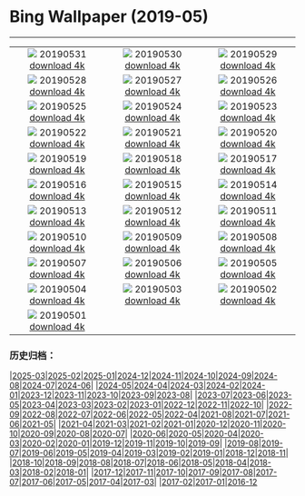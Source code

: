 # Bing Wallpaper (2019-05)
**************
| | | |
| :----: | :----: | :----: |
| ![](https://www.bing.com/th?id=OHR.ZumwaltPrairie_EN-US4220977516_1920x1080.jpg) 20190531 [download 4k](https://www.bing.com/th?id=OHR.ZumwaltPrairie_EN-US4220977516_UHD.jpg) | ![](https://www.bing.com/th?id=OHR.Manhattanhenge_EN-US4126401007_1920x1080.jpg) 20190530 [download 4k](https://www.bing.com/th?id=OHR.Manhattanhenge_EN-US4126401007_UHD.jpg) | ![](https://www.bing.com/th?id=OHR.StravinskyFountain_EN-US4016192027_1920x1080.jpg) 20190529 [download 4k](https://www.bing.com/th?id=OHR.StravinskyFountain_EN-US4016192027_UHD.jpg) |
| ![](https://www.bing.com/th?id=OHR.BeeWeek_EN-US3869000893_1920x1080.jpg) 20190528 [download 4k](https://www.bing.com/th?id=OHR.BeeWeek_EN-US3869000893_UHD.jpg) | ![](https://www.bing.com/th?id=OHR.VVMWDC_EN-US3757796732_1920x1080.jpg) 20190527 [download 4k](https://www.bing.com/th?id=OHR.VVMWDC_EN-US3757796732_UHD.jpg) | ![](https://www.bing.com/th?id=OHR.MarathonduMont_EN-US3655902624_1920x1080.jpg) 20190526 [download 4k](https://www.bing.com/th?id=OHR.MarathonduMont_EN-US3655902624_UHD.jpg) |
| ![](https://www.bing.com/th?id=OHR.CapeMayWarbler_EN-US3460417256_1920x1080.jpg) 20190525 [download 4k](https://www.bing.com/th?id=OHR.CapeMayWarbler_EN-US3460417256_UHD.jpg) | ![](https://www.bing.com/th?id=OHR.MalvarrosaSandSculpture_EN-US3310429769_1920x1080.jpg) 20190524 [download 4k](https://www.bing.com/th?id=OHR.MalvarrosaSandSculpture_EN-US3310429769_UHD.jpg) | ![](https://www.bing.com/th?id=OHR.CuracaoTurtle_EN-US8979541301_1920x1080.jpg) 20190523 [download 4k](https://www.bing.com/th?id=OHR.CuracaoTurtle_EN-US8979541301_UHD.jpg) |
| ![](https://www.bing.com/th?id=OHR.ElProblema_EN-US8844514995_1920x1080.jpg) 20190522 [download 4k](https://www.bing.com/th?id=OHR.ElProblema_EN-US8844514995_UHD.jpg) | ![](https://www.bing.com/th?id=OHR.CRDelta_EN-US8781843892_1920x1080.jpg) 20190521 [download 4k](https://www.bing.com/th?id=OHR.CRDelta_EN-US8781843892_UHD.jpg) | ![](https://www.bing.com/th?id=OHR.ChannelIslandFox_EN-US8681899783_1920x1080.jpg) 20190520 [download 4k](https://www.bing.com/th?id=OHR.ChannelIslandFox_EN-US8681899783_UHD.jpg) |
| ![](https://www.bing.com/th?id=OHR.Ghyakar_EN-US8536444823_1920x1080.jpg) 20190519 [download 4k](https://www.bing.com/th?id=OHR.Ghyakar_EN-US8536444823_UHD.jpg) | ![](https://www.bing.com/th?id=OHR.COAAS_EN-US8410479448_1920x1080.jpg) 20190518 [download 4k](https://www.bing.com/th?id=OHR.COAAS_EN-US8410479448_UHD.jpg) | ![](https://www.bing.com/th?id=OHR.BicycleRelief_EN-US8199020679_1920x1080.jpg) 20190517 [download 4k](https://www.bing.com/th?id=OHR.BicycleRelief_EN-US8199020679_UHD.jpg) |
| ![](https://www.bing.com/th?id=OHR.AbuSimbel_EN-US8101729875_1920x1080.jpg) 20190516 [download 4k](https://www.bing.com/th?id=OHR.AbuSimbel_EN-US8101729875_UHD.jpg) | ![](https://www.bing.com/th?id=OHR.NordkappSun_EN-US7949875280_1920x1080.jpg) 20190515 [download 4k](https://www.bing.com/th?id=OHR.NordkappSun_EN-US7949875280_UHD.jpg) | ![](https://www.bing.com/th?id=OHR.BlueCannes_EN-US7832673119_1920x1080.jpg) 20190514 [download 4k](https://www.bing.com/th?id=OHR.BlueCannes_EN-US7832673119_UHD.jpg) |
| ![](https://www.bing.com/th?id=OHR.PineLogSP_EN-US7583399846_1920x1080.jpg) 20190513 [download 4k](https://www.bing.com/th?id=OHR.PineLogSP_EN-US7583399846_UHD.jpg) | ![](https://www.bing.com/th?id=OHR.PipingPlover_EN-US7445293078_1920x1080.jpg) 20190512 [download 4k](https://www.bing.com/th?id=OHR.PipingPlover_EN-US7445293078_UHD.jpg) | ![](https://www.bing.com/th?id=OHR.ZaanseSchans_EN-US7322815776_1920x1080.jpg) 20190511 [download 4k](https://www.bing.com/th?id=OHR.ZaanseSchans_EN-US7322815776_UHD.jpg) |
| ![](https://www.bing.com/th?id=OHR.RailroadingTurntable_EN-US7125515038_1920x1080.jpg) 20190510 [download 4k](https://www.bing.com/th?id=OHR.RailroadingTurntable_EN-US7125515038_UHD.jpg) | ![](https://www.bing.com/th?id=OHR.SerengetiZebra_EN-US5631881768_1920x1080.jpg) 20190509 [download 4k](https://www.bing.com/th?id=OHR.SerengetiZebra_EN-US5631881768_UHD.jpg) | ![](https://www.bing.com/th?id=OHR.CurlingBonspiel_EN-US5566778028_1920x1080.jpg) 20190508 [download 4k](https://www.bing.com/th?id=OHR.CurlingBonspiel_EN-US5566778028_UHD.jpg) |
| ![](https://www.bing.com/th?id=OHR.StMaryFalls_EN-US5506199151_1920x1080.jpg) 20190507 [download 4k](https://www.bing.com/th?id=OHR.StMaryFalls_EN-US5506199151_UHD.jpg) | ![](https://www.bing.com/th?id=OHR.NCFireweed_EN-US5437463354_1920x1080.jpg) 20190506 [download 4k](https://www.bing.com/th?id=OHR.NCFireweed_EN-US5437463354_UHD.jpg) | ![](https://www.bing.com/th?id=OHR.AmericanCulturalCapital_EN-US5366508467_1920x1080.jpg) 20190505 [download 4k](https://www.bing.com/th?id=OHR.AmericanCulturalCapital_EN-US5366508467_UHD.jpg) |
| ![](https://www.bing.com/th?id=OHR.SkelligMichael_EN-US5274283608_1920x1080.jpg) 20190504 [download 4k](https://www.bing.com/th?id=OHR.SkelligMichael_EN-US5274283608_UHD.jpg) | ![](https://www.bing.com/th?id=OHR.Waldplastik_EN-US5187306867_1920x1080.jpg) 20190503 [download 4k](https://www.bing.com/th?id=OHR.Waldplastik_EN-US5187306867_UHD.jpg) | ![](https://www.bing.com/th?id=OHR.RuffLek_EN-US5125992277_1920x1080.jpg) 20190502 [download 4k](https://www.bing.com/th?id=OHR.RuffLek_EN-US5125992277_UHD.jpg) |
| ![](https://www.bing.com/th?id=OHR.WisteriaTunnel_EN-US5042367365_1920x1080.jpg) 20190501 [download 4k](https://www.bing.com/th?id=OHR.WisteriaTunnel_EN-US5042367365_UHD.jpg) |  |  |

### 历史归档：

|[2025-03](2025-03/2025-03.md)|[2025-02](2025-02/2025-02.md)|[2025-01](2025-01/2025-01.md)|[2024-12](2024-12/2024-12.md)|[2024-11](2024-11/2024-11.md)|[2024-10](2024-10/2024-10.md)|[2024-09](2024-09/2024-09.md)|[2024-08](2024-08/2024-08.md)|[2024-07](2024-07/2024-07.md)|[2024-06](2024-06/2024-06.md)|
|[2024-05](2024-05/2024-05.md)|[2024-04](2024-04/2024-04.md)|[2024-03](2024-03/2024-03.md)|[2024-02](2024-02/2024-02.md)|[2024-01](2024-01/2024-01.md)|[2023-12](2023-12/2023-12.md)|[2023-11](2023-11/2023-11.md)|[2023-10](2023-10/2023-10.md)|[2023-09](2023-09/2023-09.md)|[2023-08](2023-08/2023-08.md)|
|[2023-07](2023-07/2023-07.md)|[2023-06](2023-06/2023-06.md)|[2023-05](2023-05/2023-05.md)|[2023-04](2023-04/2023-04.md)|[2023-03](2023-03/2023-03.md)|[2023-02](2023-02/2023-02.md)|[2023-01](2023-01/2023-01.md)|[2022-12](2022-12/2022-12.md)|[2022-11](2022-11/2022-11.md)|[2022-10](2022-10/2022-10.md)|
|[2022-09](2022-09/2022-09.md)|[2022-08](2022-08/2022-08.md)|[2022-07](2022-07/2022-07.md)|[2022-06](2022-06/2022-06.md)|[2022-05](2022-05/2022-05.md)|[2022-04](2022-04/2022-04.md)|[2021-08](2021-08/2021-08.md)|[2021-07](2021-07/2021-07.md)|[2021-06](2021-06/2021-06.md)|[2021-05](2021-05/2021-05.md)|
|[2021-04](2021-04/2021-04.md)|[2021-03](2021-03/2021-03.md)|[2021-02](2021-02/2021-02.md)|[2021-01](2021-01/2021-01.md)|[2020-12](2020-12/2020-12.md)|[2020-11](2020-11/2020-11.md)|[2020-10](2020-10/2020-10.md)|[2020-09](2020-09/2020-09.md)|[2020-08](2020-08/2020-08.md)|[2020-07](2020-07/2020-07.md)|
|[2020-06](2020-06/2020-06.md)|[2020-05](2020-05/2020-05.md)|[2020-04](2020-04/2020-04.md)|[2020-03](2020-03/2020-03.md)|[2020-02](2020-02/2020-02.md)|[2020-01](2020-01/2020-01.md)|[2019-12](2019-12/2019-12.md)|[2019-11](2019-11/2019-11.md)|[2019-10](2019-10/2019-10.md)|[2019-09](2019-09/2019-09.md)|
|[2019-08](2019-08/2019-08.md)|[2019-07](2019-07/2019-07.md)|[2019-06](2019-06/2019-06.md)|[2019-05](2019-05/2019-05.md)|[2019-04](2019-04/2019-04.md)|[2019-03](2019-03/2019-03.md)|[2019-02](2019-02/2019-02.md)|[2019-01](2019-01/2019-01.md)|[2018-12](2018-12/2018-12.md)|[2018-11](2018-11/2018-11.md)|
|[2018-10](2018-10/2018-10.md)|[2018-09](2018-09/2018-09.md)|[2018-08](2018-08/2018-08.md)|[2018-07](2018-07/2018-07.md)|[2018-06](2018-06/2018-06.md)|[2018-05](2018-05/2018-05.md)|[2018-04](2018-04/2018-04.md)|[2018-03](2018-03/2018-03.md)|[2018-02](2018-02/2018-02.md)|[2018-01](2018-01/2018-01.md)|
|[2017-12](2017-12/2017-12.md)|[2017-11](2017-11/2017-11.md)|[2017-10](2017-10/2017-10.md)|[2017-09](2017-09/2017-09.md)|[2017-08](2017-08/2017-08.md)|[2017-07](2017-07/2017-07.md)|[2017-06](2017-06/2017-06.md)|[2017-05](2017-05/2017-05.md)|[2017-04](2017-04/2017-04.md)|[2017-03](2017-03/2017-03.md)|
|[2017-02](2017-02/2017-02.md)|[2017-01](2017-01/2017-01.md)|[2016-12](2016-12/2016-12.md)
